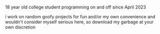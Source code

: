 18 year old college student programming on and off since April 2023 

i work on random goofy projects for fun and/or my own convenience and wouldn't consider myself serious here, so download my garbage at your own discretion
